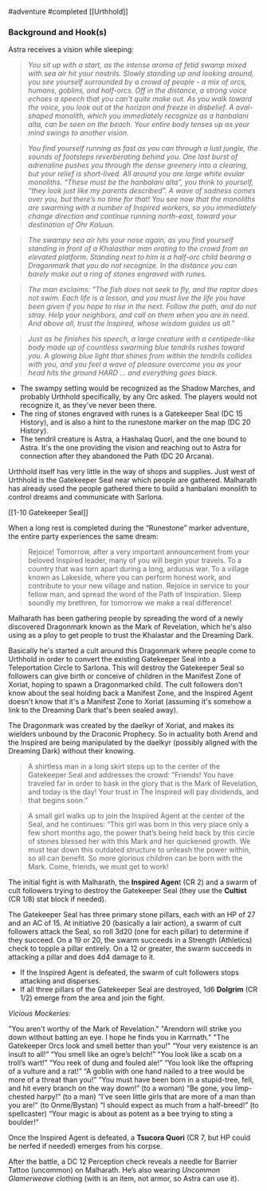  #adventure #completed [[Urthhold]]

### Background and Hook(s)

Astra receives a vision while sleeping:

> *You sit up with a start, as the intense aroma of fetid swamp mixed with sea air hit your nostrils. Slowly standing up and looking around, you see yourself surrounded by a crowd of people - a mix of orcs, humans, goblins, and half-orcs. Off in the distance, a strong voice echoes a speech that you can't quite make out. As you walk toward the voice, you look out at the horizon and freeze in disbelief. A oval-shaped monolith, which you immediately recognize as a hanbalani alta, can be seen on the beach. Your entire body tenses up as your mind swings to another vision.*

> *You find yourself running as fast as you can through a lust jungle, the sounds of footsteps reverberating behind you. One last burst of adrenaline pushes you through the dense greenery into a clearing, but your relief is short-lived. All around you are large white ovular monoliths. “These must be the hanbalani alta”, you think to yourself, “they look just like my parents described”. A wave of sadness comes over you, but there’s no time for that! You see now that the monoliths are swarming with a number of Inspired workers, so you immediately change direction and continue running north-east, toward your destination of Ohr Kaluun.*

> *The swampy sea air hits your nose again, as you find yourself standing in front of a Khalasthar man orating to the crowd from an elevated platform. Standing next to him is a half-orc child bearing a Dragonmark that you do not recognize. In the distance you can barely make out a ring of stones engraved with runes.*

> *The man exclaims: "The fish does not seek to fly, and the raptor does not swim. Each life is a lesson, and you must live the life you have been given if you hope to rise in the next. Follow the path, and do not stray. Help your neighbors, and call on them when you are in need. And above all, trust the Inspired, whose wisdom guides us all."*

> *Just as he finishes his speech, a large creature with a centipede-like body made up of countless swarming blue tendrils rushes toward you. A glowing blue light that shines from within the tendrils collides with you, and you feel a wave of pleasure overcome you as your head hits the ground HARD … and everything goes black.*

- The swampy setting would be recognized as the Shadow Marches, and probably Urthhold specifically, by any Orc asked. The players would not recognize it, as they've never been there.
- The ring of stones engraved with runes is a Gatekeeper Seal (DC 15 History), and is also a hint to the runestone marker on the map (DC 20 History).
- The tendril creature is Astra, a Hashalaq Quori, and the one bound to Astra. It's the one providing the vision and reaching out to Astra for connection after they abandoned the Path (DC 20 Arcana).

Urthhold itself has very little in the way of shops and supplies. Just west of Urthhold is the Gatekeeper Seal near which people are gathered. Malharath has already used the people gathered there to build a hanbalani monolith to control dreams and communicate with Sarlona.

[[1-10  Gatekeeper Seal]]

When a long rest is completed during the “Runestone” marker adventure, the entire party experiences the same dream:

> Rejoice! Tomorrow, after a very important announcement from your beloved Inspired leader, many of you will begin your travels. To a country that was torn apart during a long, arduous war. To a village known as Lakeside, where you can perform honest work, and contribute to your new village and nation. Rejoice in service to your fellow man, and spread the word of the Path of Inspiration. Sleep soundly my brethren, for tomorrow we make a real difference!

Malharath has been gathering people by spreading the word of a newly discovered Dragonmark known as the Mark of Revelation, which he's also using as a ploy to get people to trust the Khalastar and the Dreaming Dark.

Basically he's started a cult around this Dragonmark where people come to Urthhold in order to convert the existing Gatekeeper Seal into a Teleportation Circle to Sarlona. This will destroy the Gatekeeper Seal so followers can give birth or conceive of children in the Manifest Zone of Xoriat, hoping to spawn a Dragonmarked child. The cult followers don't know about the seal holding back a Manifest Zone, and the Inspired Agent doesn't know that it's a Manifest Zone to Xoriat (assuming it's somehow a link to the Dreaming Dark that's been sealed away).

The Dragonmark was created by the daelkyr of Xoriat, and makes its wielders unbound by the Draconic Prophecy. So in actuality both Arend and the Inspired are being manipulated by the daelkyr (possibly aligned with the Dreaming Dark) without their knowing.

> A shirtless man in a long skirt steps up to the center of the Gatekeeper Seal and addresses the crowd: “Friends! You have traveled far in order to bask in the glory that is the Mark of Revelation, and today is the day! Your trust in The Inspired will pay dividends, and that begins soon.”

> A small girl walks up to join the Inspired Agent at the center of the Seal, and he continues: “This girl was born in this very place only a few short months ago, the power that’s being held back by this circle of stones blessed her with this Mark and her quickened growth. We must tear down this outdated structure to unleash the power within, so all can benefit. So more glorious children can be born with the Mark. Come, friends, we must get to work!

The initial fight is with Malharath, the **Inspired Agen**t (CR 2) and a swarm of cult followers trying to destroy the Gatekeeper Seal (they use the **Cultist** (CR 1/8) stat block if needed).

The Gatekeeper Seal has three primary stone pillars, each with an HP of 27 and an AC of 15. At initiative 20 (basically a lair action), a swarm of cult followers attack the Seal, so roll 3d20 (one for each pillar) to determine if they succeed. On a 19 or 20, the swarm succeeds in a Strength (Athletics) check to topple a pillar entirely. On a 12 or greater, the swarm succeeds in attacking a pillar and does 4d4 damage to it.

- If the Inspired Agent is defeated, the swarm of cult followers stops attacking and disperses.
- If all three pillars of the Gatekeeper Seal are destroyed, 1d6 **Dolgrim** (CR 1/2) emerge from the area and join the fight.

*Vicious Mockeries:*

"You aren't worthy of the Mark of Revelation."
"Arendorn will strike you down without batting an eye. I hope he finds you in Karrnath."
"The Gatekeeper Orcs look and smell better than you!"
“Your very existence is an insult to all!”
“You smell like an ogre’s belch!”
“You look like a scab on a troll’s wart!”
“You reek of dung and fouled ale!”
“You look like the offspring of a vulture and a rat!”
“A goblin with one hand nailed to a tree would be more of a threat than you!”
“You must have been born in a stupid-tree, fell, and hit every branch on the way down!”
(to a woman) “Be gone, you limp-chested harpy!”
(to a man) “I’ve seen little girls that are more of a man than you are!”
(to Onme/Bystan) “I should expect as much from a half-breed!”
(to spellcaster) “Your magic is about as potent as a bee trying to sting a boulder!”

Once the Inspired Agent is defeated, a **Tsucora Quori** (CR 7, but HP could be nerfed if needed) emerges from his corpse.

After the battle, a DC 12 Perception check reveals a needle for Barrier Tattoo (uncommon) on Malharath. He’s also wearing *Uncommon Glamerweave* clothing (with is an item, not armor, so Astra can use it).
